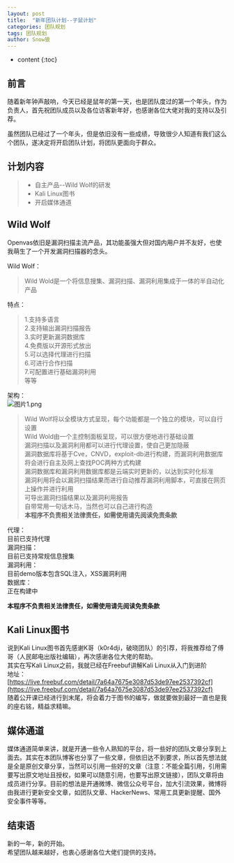 ```yaml
---
layout: post
title:  "新年团队计划--子鼠计划"
categories: 团队规划
tags: 团队规划
author: Snow狼
---
```




* content
{:toc}








## 前言

随着新年钟声敲响，今天已经是鼠年的第一天，也是团队度过的第一个年头，作为负责人，首先祝团队成员以及各位访客新年好，也感谢各位大佬对我的支持以及引荐。

虽然团队已经过了一个年头，但是依旧没有一些成绩，导致很少人知道有我们这么个团队，遂决定将开启团队计划，将团队更面向于群众。

## 计划内容

> * 自主产品--Wild Wolf的研发
> * Kali Linux图书
> * 开启媒体通道

## Wild Wolf

Openvas依旧是漏洞扫描主流产品，其功能虽强大但对国内用户并不友好，也使我萌生了一个开发漏洞扫描器的念头。

Wild Wolf：

> Wild Wold是一个将信息搜集、漏洞扫描、漏洞利用集成于一体的半自动化产品

特点：  
> 1.支持多语言  
> 2.支持输出漏洞扫描报告  
> 3.实时更新漏洞数据库  
> 4.免费版以开源形式放出  
> 5.可以选择代理进行扫描  
> 6.可进行合作扫描  
> 7.可配置进行基础漏洞利用  
> 等等  

架构：  
![图片1.png](https://i.loli.net/2020/01/25/aMNDIKimTAU6weq.png)  

> Wild Wolf将以全模块方式呈现，每个功能都是一个独立的模块，可以自行设置    
> Wild Wold由一个主控制面板呈现，可以很方便地进行基础设置  
> 漏洞扫描以及漏洞利用都可以进行代理设置，使自己更加隐蔽  
> 漏洞数据库将基于Cve，CNVD，exploit-db进行构建，而漏洞利用数据库将会进行自主及网上查找POC两种方式构建  
> 漏洞数据库和漏洞利用数据库都是云端实时更新的，以达到实时化标准  
> 漏洞利用将会以漏洞扫描结果而进行自动推荐漏洞利用脚本，可直接在网页上操作并进行利用  
> 可导出漏洞扫描结果以及漏洞利用报告  
> 自带常用一句话木马，当然也可以自己进行构造  
> **本程序不负责相关法律责任，如需使用请先阅读免责条款**  

代理：  
目前已支持代理  
漏洞扫描：  
目前已支持常规信息搜集  
漏洞利用：  
目前demo版本包含SQL注入，XSS漏洞利用  
数据库：  
正在构建中  

**本程序不负责相关法律责任，如需使用请先阅读免责条款**  

## Kali Linux图书

说到Kali Linux图书首先感谢K哥（k0r4dji，破晓团队）的引荐，将我推荐给了傅哥（人民邮电出版社编辑），再次感谢各位大佬的帮助。  
其实在写Kali Linux之前，我就已经在Freebuf讲解Kali Linux从入门到进阶  
地址：[https://live.freebuf.com/detail/7a64a7675e3087d53de97ee2537392cf](https://live.freebuf.com/detail/7a64a7675e3087d53de97ee2537392cf)  
随着公开课已经进行到末尾，将会着力于图书的编写，做就要做到最好一直也是我的座右铭，精益求精嘛。  

## 媒体通道

媒体通道简单来讲，就是开通一些令人熟知的平台，将一些好的团队文章分享到上面去。其实在本团队博客也分享了一些文章，但依旧达不到要求，所以首先想法就是全是原创文章分享，当然可以引用一些好的文章（注意：不能全篇引用，引用需要写出原文地址且授权，如果可以随意引用，也要写出原文链接），团队文章将由成员进行分享。目前的想法是开通微博、微信公众号平台，加大引流效果，微博将由我进行更新安全文章，如团队文章、HackerNews、常用工具更新提醒、国外安全事件等等。

## 结束语

新的一年，新的开始。  
希望团队越来越好，也衷心感谢各位大佬们提供的支持。  
